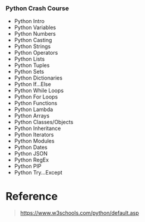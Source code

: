 ### Python Crash Course
* Python Intro
* Python Variables
* Python Numbers
* Python Casting
* Python Strings
* Python Operators
* Python Lists
* Python Tuples
* Python Sets
* Python Dictionaries
* Python If...Else
* Python While Loops
* Python For Loops
* Python Functions
* Python Lambda
* Python Arrays
* Python Classes/Objects
* Python Inheritance
* Python Iterators
* Python Modules
* Python Dates
* Python JSON
* Python RegEx
* Python PIP
* Python Try...Except

# Reference
> https://www.w3schools.com/python/default.asp
